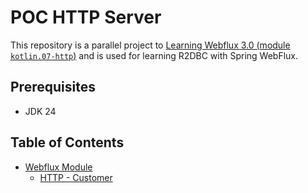 # POC HTTP Server

This repository is a parallel project to [Learning Webflux 3.0 (module
`kotlin.07-http`)](https://github.com/fResult/Learn-Spring-Webflux-3.0/tree/main/kotlin/07-http) and is used for
learning R2DBC with Spring WebFlux.

## Prerequisites

- JDK 24

## Table of Contents

- [Webflux Module](./webflux/README.md)
  - [HTTP - Customer](./webflux/src/main/kotlin/com/fResult/http/customers/README.md)
